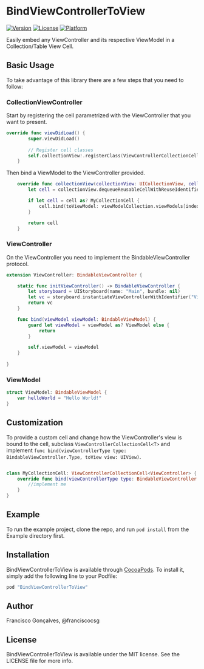 # BindViewControllerToView

[![Version](https://img.shields.io/cocoapods/v/BindViewControllerToView.svg?style=flat)](http://cocoapods.org/pods/BindViewControllerToView)
[![License](https://img.shields.io/cocoapods/l/BindViewControllerToView.svg?style=flat)](http://cocoapods.org/pods/BindViewControllerToView)
[![Platform](https://img.shields.io/cocoapods/p/BindViewControllerToView.svg?style=flat)](http://cocoapods.org/pods/BindViewControllerToView)

Easily embed any ViewController and its respective ViewModel in a Collection/Table View Cell.

## Basic Usage
To take advantage of this library there are a few steps that you need to follow:

### CollectionViewController

Start by registering the cell parametrized with the ViewController that you want to present.

```swift
override func viewDidLoad() {
		super.viewDidLoad()
		
		// Register cell classes
		self.collectionView!.registerClass(ViewControllerCollectionCell<ViewController>.self, forCellWithReuseIdentifier: reuseIdentifier)
	}
```

Then bind a ViewModel to the ViewController provided.

```swift
	override func collectionView(collectionView: UICollectionView, cellForItemAtIndexPath indexPath: NSIndexPath) -> UICollectionViewCell {
		let cell = collectionView.dequeueReusableCellWithReuseIdentifier(reuseIdentifier, forIndexPath: indexPath)

		if let cell = cell as? MyCollectionCell {
			cell.bind(toViewModel: viewModelCollection.viewModels[indexPath.item])
		}

		return cell
	}
```


### ViewController
On the ViewController you need to implement the BindableViewController protocol.

```swift
extension ViewController: BindableViewController {

	static func initViewController() -> BindableViewController {
		let storyboard = UIStoryboard(name: "Main", bundle: nil)
		let vc = storyboard.instantiateViewControllerWithIdentifier("ViewC") as! ViewController
		return vc
	}

	func bind(viewModel viewModel: BindableViewModel) {
		guard let viewModel = viewModel as? ViewModel else {
			return
		}

		self.viewModel = viewModel
	}
	
}
```

### ViewModel

```swift
struct ViewModel: BindableViewModel {
	var helloWorld = "Hello World!"
}
````

## Customization

To provide a custom cell and change how the ViewController's view is bound to the cell, subclass ```ViewControllerCollectionCell<T>``` and implement ```func bind(viewControllerType type: BindableViewController.Type, toView view: UIView)```.

```swift 

class MyCollectionCell: ViewControllerCollectionCell<ViewController> {
	override func bind(viewControllerType type: BindableViewController.Type, toView view: UIView) -> UIViewController? {
		//implement me
	}
}
```


## Example

To run the example project, clone the repo, and run `pod install` from the Example directory first.

## Installation

BindViewControllerToView is available through [CocoaPods](http://cocoapods.org). To install
it, simply add the following line to your Podfile:

```ruby
pod "BindViewControllerToView"
```

## Author

Francisco Gonçalves, @franciscocsg

## License

BindViewControllerToView is available under the MIT license. See the LICENSE file for more info.
